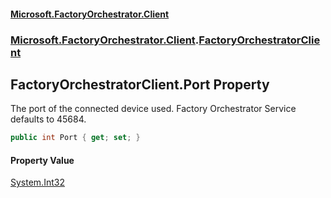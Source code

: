 #### [Microsoft.FactoryOrchestrator.Client](./Microsoft-FactoryOrchestrator-Client.md 'Microsoft.FactoryOrchestrator.Client')
### [Microsoft.FactoryOrchestrator.Client](./Microsoft-FactoryOrchestrator-Client.md 'Microsoft.FactoryOrchestrator.Client').[FactoryOrchestratorClient](./Microsoft-FactoryOrchestrator-Client-FactoryOrchestratorClient.md 'Microsoft.FactoryOrchestrator.Client.FactoryOrchestratorClient')
## FactoryOrchestratorClient.Port Property
The port of the connected device used. Factory Orchestrator Service defaults to 45684.  
```csharp
public int Port { get; set; }
```
#### Property Value
[System.Int32](https://docs.microsoft.com/en-us/dotnet/api/System.Int32 'System.Int32')  
